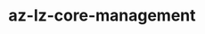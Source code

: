 # az-lz-core-management
<!-- Add content to .config/terraform-docs-header.md if you need to append text at the beginning of README.md -->
